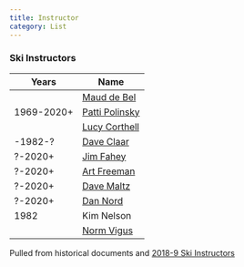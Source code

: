 ```yaml
---
title: Instructor
category: List
---
```

### Ski Instructors

| Years   | Name
| ---     | ---
|         | [Maud de Bel](Maud-de-Bel)
| 1969-2020+ | [Patti Polinsky](Patti-Polinsky)
|         | [Lucy Corthell](Lucy-Corthell)
| -1982-? | [Dave Claar](Dave-Claar)
| ?-2020+ | [Jim Fahey](Jim-Fahey)
| ?-2020+ | [Art Freeman](Art-Freeman)
| ?-2020+ | [Dave Maltz](Dave-Maltz)
| ?-2020+ | [Dan Nord](Dan-Nord)
| 1982    | Kim Nelson
|         | [Norm Vigus](Norm-Vigus)

Pulled from historical documents and [2018-9 Ski Instructors](https://docs.google.com/spreadsheets/d/17iqcST5BUPSt3xoypotYMjYOqoiOPt7j3_1YT6zyi5U/edit#gid=0)
